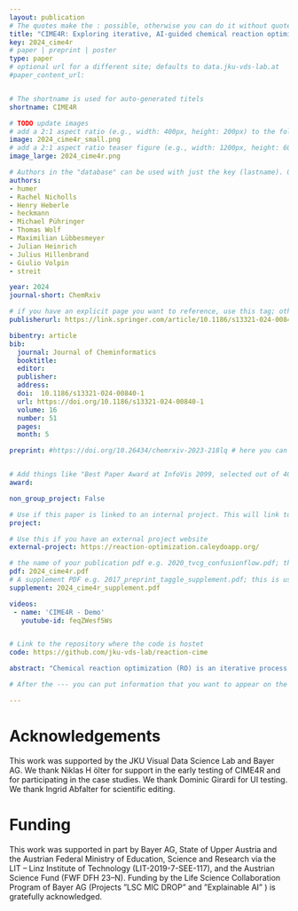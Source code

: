 ```yaml
---
layout: publication
# The quotes make the : possible, otherwise you can do it without quotes
title: "CIME4R: Exploring iterative, AI-guided chemical reaction optimization campaigns in their parameter space"
key: 2024_cime4r
# paper | preprint | poster
type: paper
# optional url for a different site; defaults to data.jku-vds-lab.at
#paper_content_url: 


# The shortname is used for auto-generated titels
shortname: CIME4R

# TODO update images
# add a 2:1 aspect ratio (e.g., width: 400px, height: 200px) to the folder /assets/images/papers/
image: 2024_cime4r_small.png
# add a 2:1 aspect ratio teaser figure (e.g., width: 1200px, height: 600px) to the folder /assets/images/papers/
image_large: 2024_cime4r.png

# Authors in the "database" can be used with just the key (lastname). Others can be written properly.
authors:
- humer
- Rachel Nicholls
- Henry Heberle
- heckmann
- Michael Pühringer
- Thomas Wolf
- Maximilian Lübbesmeyer
- Julian Heinrich
- Julius Hillenbrand
- Giulio Volpin
- streit

year: 2024
journal-short: ChemRxiv

# if you have an explicit page you want to reference, use this tag; otherwise it will be generated from your doi
publisherurl: https://link.springer.com/article/10.1186/s13321-024-00840-1 # add link to publisher page of your publication

bibentry: article
bib:
  journal: Journal of Cheminformatics
  booktitle: 
  editor: 
  publisher: 
  address: 
  doi:  10.1186/s13321-024-00840-1
  url: https://doi.org/10.1186/s13321-024-00840-1
  volume: 16
  number: 51
  pages: 
  month: 5

preprint: #https://doi.org/10.26434/chemrxiv-2023-218lq # here you can put all preprint links (arxiv.org, osf.io,...)


# Add things like "Best Paper Award at InfoVis 2099, selected out of 4000 submissions"
award:

non_group_project: False

# Use if this paper is linked to an internal project. This will link to the project site
project: 

# Use this if you have an external project website
external-project: https://reaction-optimization.caleydoapp.org/

# the name of your publication pdf e.g. 2020_tvcg_confusionflow.pdf; this is usually uploaded to the caleydo aws server
pdf: 2024_cime4r.pdf
# A supplement PDF e.g. 2017_preprint_taggle_supplement.pdf; this is usually uploaded to the caleydo aws server
supplement: 2024_cime4r_supplement.pdf

videos:
 - name: 'CIME4R - Demo'
   youtube-id: feqZWesf5Ws


# Link to the repository where the code is hostet
code: https://github.com/jku-vds-lab/reaction-cime

abstract: "Chemical reaction optimization (RO) is an iterative process that results in large, high-dimensional datasets. Current tools allow for only limited analysis and understanding of parameter spaces, making it hard for scientists to review or follow changes throughout the process. With the recent emergence of using artificial intelligence (AI) models to aid RO, another level of complexity has been added. Helping to assess the quality of a model’s prediction and understand its decision is critical to supporting human-AI collaboration and trust calibration. To address this, we propose CIME4R—an open-source interactive web application for analyzing RO data and AI predictions. CIME4R supports users in (i) comprehending a reaction parameter space, (ii) investigating how an RO process developed over iterations, (iii) identifying critical factors of a reaction, and (iv) understanding model predictions. This facilitates making informed decisions during the RO process and helps users to review a completed RO process, especially in AI-guided RO. CIME4R aids decision-making through the interaction between humans and AI by combining the strengths of expert experience and high computational precision. We developed and tested CIME4R with domain experts and verified its usefulness in three case studies. Using CIME4R the experts were able to produce valuable insights from past RO campaigns and to make informed decisions on which experiments to perform next. We believe that CIME4R is the beginning of an open-source community project with the potential to improve the workflow of scientists working in the reaction optimization domain."

# After the --- you can put information that you want to appear on the website using markdown formatting or HTML. A good example are acknowledgements, extra references, an erratum, etc.

---
```


# Acknowledgements
This work was supported by the JKU Visual Data Science Lab and Bayer AG. We thank Niklas H ̈olter for support in the early testing of CIME4R and for participating in the case studies. We thank Dominic Girardi for UI testing. We thank Ingrid Abfalter for scientific editing.

# Funding
This work was supported in part by Bayer AG, State of Upper Austria and the Austrian Federal Ministry of Education, Science and Research via the LIT – Linz Institute of Technology (LIT-2019-7-SEE-117), and the Austrian Science Fund (FWF DFH 23–N). Funding by the Life Science Collaboration Program of Bayer AG (Projects ”LSC MIC DROP” and ”Explainable AI” ) is gratefully acknowledged.

